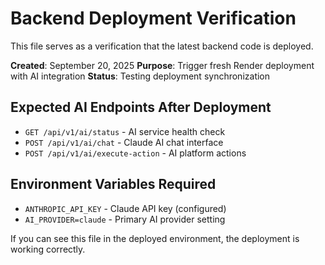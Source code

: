 # Backend Deployment Verification

This file serves as a verification that the latest backend code is deployed.

**Created**: September 20, 2025
**Purpose**: Trigger fresh Render deployment with AI integration
**Status**: Testing deployment synchronization

## Expected AI Endpoints After Deployment

- `GET /api/v1/ai/status` - AI service health check
- `POST /api/v1/ai/chat` - Claude AI chat interface  
- `POST /api/v1/ai/execute-action` - AI platform actions

## Environment Variables Required

- `ANTHROPIC_API_KEY` - Claude API key (configured)
- `AI_PROVIDER=claude` - Primary AI provider setting

If you can see this file in the deployed environment, the deployment is working correctly.